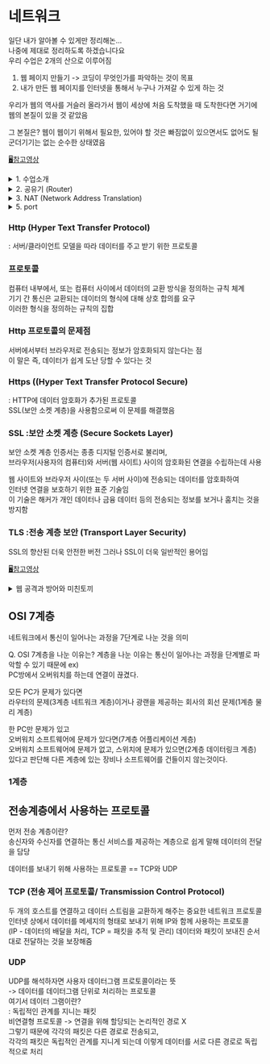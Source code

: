 # 네트워크
일단 내가 알아볼 수 있게만 정리해논...  
나중에 제대로 정리하도록 하겠습니다요  
우리 수업은 2개의 산으로 이루어짐

1. 웹 페이지 만들기
 -> 코딩이 무엇인가를 파악하는 것이 목표
2. 내가 만든 웹 페이지를 인터넷을 통해서 누구나 가져갈 수 있게 하는 것

우리가 웹의 역사를 거슬러 올라가서 
웹이 세상에 처음 도착했을 때 도착한다면
거기에 웹의 본질이 있을 것 같았음

그 본질은?
 웹이 웹이기 위해서 필요한, 있어야 할 것은 빠짐없이 있으면서도 
 없어도 될 군더기기는 없는 순수한 상태였음

[🖥참고영상](https://youtube.com/playlist?list=PLuHgQVnccGMA52uRBmSwqcvtI5IMoFclJ)
<details>
<summary>1. 수업소개</summary>
<div markdown="1">
수업 목표
 공유기를 사용하는 환경에서 웹 서버를 구동하는 방법 
공유기에 연결된 컴퓨터의 웹 서버에 불특정 다수가 접속하게 하는 것은
쉬운 일이 아님

-> 인터넷을 지배하는 핵심적인 지식과 경험을 얻을 수 있음

전화기가 서로 통신하기 위해서 전화번호가 필요함
마찬가지로
인터넷 위에 있는 컴퓨터와 컴퓨터가 서로 통신하려면 
IP 주소가 필요함

IPv4라는 인터넷 통신 규칙을 만듬
이 인터넷 통신 규칙에서 사용하는 ip 주소는
42억개의 주소를 표현할 수 있음
 
웹, 스마트폰, 클라우드 컴퓨팅, IOT(사물 인터넷)과 같은
정보기술의 혁신들이 등장하면서
인터넷에 연결되는 컴퓨터가 기하급수적으로 증가
-> 42억개면 충분할 것 같았던 ip 주소가 부족함

이 문제로 인류는 고민에 빠짐 
-> 해결책 찾음

근본적인 해결책 
 주소의 형식을 완전히 새롭게 바꿈
  새로운 인터넷 통신 규칙에서는 새로운 ip주소를 도입
(앞으로 1000년 뒤에도 쓸 수 있을만큼 넉넉함)

하지만 주소를 바꾼 일은 쉽지 않은 일
그래서 당분간 IPv4를 아껴써야 함

그 노력 중 하나가 공유기
하나의 ip 주소를 여러 컴퓨터가 나눠쓸 수 있음
개인은 통신 요금 절약 가능

하지만 공유기에 연결되어 있는 컴퓨터의 서버를 설치해서
운영을 하는 것은 쉽지 않은 일 

</div>
</details>

<details>
<summary>2. 공유기 (Router)</summary>
<div markdown="1">
Router (공유기) 
 우리가 인터넷을 사용하기 위해서 컴퓨터가 
 ip 주소를 가지고 있어야 함

그래야지만 다른 컴퓨터와 통신 가능
서버 13.124.77.38 ------ 클라이언트 59.6.66.238 

통신사계약 
회선 연결 노트북

통신사계약 회선계약하나만 
공유기라는 거 들여옴
같이 붙어있는 거 LAN             == public IP address
따로 떨어져 있는 거 WAN          == private IP address

회선연결 WAN
각각 장치 LAN에 연결
스마트폰은 안테나로 

공유기에 부여된 ip
== 게이트웨이 어드레스
== 라우터 어드레스

사진 첨부 필수.......
</div>
</details>

<details>
<summary>3. NAT (Network Address Translation)</summary>
<div markdown="1">
NAT (Network Address Translation)
이 기술 덕분에 사설 ip를 쓰고 있는 각각의 컴퓨터들이 외부 인터넷에 접속할 수 있게 됨  

여러분의 컴퓨터 -> 게이트웨이 어드레스(공유기)에게 신호(요청)를 보냄  
상황1) -> 요청이 내부 네트워크안에 있는 요청일 경우 -> 바로 LAN을 통해 보냄  
상황2) -> 요청이 외부 네트워크에 있는 경우 -> 요청을 넘겨서 WAN을 통해서 웹으로 보냄  

이때 !!  
웹으로 보내기 전에 2가지 일을 함  
1. 어떤 ip로 요청했는지를 기록해놈  
지금 이 위키피디아로 가는 요청이 192.168.0.4를 가지고 있는 요청이다 라고 공유기에 기록해놈 -> 그래야 나중에 연결 가능  
2. 요청한 데이터의 내용을 변경함 
요청한 컴퓨터는 실제로 192.168.0.4를 쓰고 있는데 저 주소는 외부에서는 접속을 못하는 주소임  
그래서 공유기에 NAT 라는 기술이 요청한 데이터를 변경시킴  
 ex) 192.168.0.4라는 부분을 59.6.66.238이라고 변경 -> 변경된 데이터를 위키피디아에 쏴줌  
 -> 위키피디아가 그 정보를 받은 후 어떤 작업을 처리 -> 59.6.66.238로 응답(데이터 변경해줬으니까 여기로 응답해주는 거!)  
 -> 공유기가 그 응답받은 정보를 보고 그 정보가 192.168.0.4라는 ip를 가지고 있는 컴퓨터가 요청했었던 정보라는 것을 파악  
 -> 192.168.0.4로 응답  

이 과정을 통해서 사설 ip를 사용하고 있는 컴퓨터가  
바깥쪽에 있는 퍼블릭 ip를 통해 외부세상에 접속할 수 있게 됨  
그리고 이때 사용하는 기술이 NAT이다 !!                                                             
</div>
</details>

<details>
<summary>5. port</summary>
<div markdown="1">
 외부에 있는 불특정한 사람 접속해서 컴퓨터에 도달해야할 때 
 port forwarding  
 
 port   
  0 ~ 1023 - Well-known port  
  예약된 포트  
  웹 서버는 기본적으로 80번에 연결되도록 되어있음  
  리스닝
  
</div>
</details>
 
### Http (Hyper Text Transfer Protocol)  
 : 서버/클라이언트 모델을 따라 데이터를 주고 받기 위한 프로토콜  
 
### 프로토콜  
컴퓨터 내부에서, 또는 컴퓨터 사이에서 데이터의 교환 방식을 정의하는 규칙 체계  
기기 간 통신은 교환되는 데이터의 형식에 대해 상호 합의를 요구  
이러한 형식을 정의하는 규칙의 집합  

### Http 프로토콜의 문제점  
 서버에서부터 브라우저로 전송되는 정보가 암호화되지 않는다는 점  
 이 말은 즉, 데이터가 쉽게 도난 당할 수 있다는 것  
 
### Https ((Hyper Text Transfer Protocol Secure)  
 : HTTP에 데이터 암호화가 추가된 프로토콜  
   SSL(보안 소켓 계층)을 사용함으로써 이 문제를 해결했음  

### SSL :보안 소켓 계층 (Secure Sockets Layer)
 보안 소켓 계층 인증서는 종종 디지털 인증서로 불리며,  
 브라우저(사용자의 컴퓨터)와 서버(웹 사이트) 사이의 암호화된 연결을 수립하는데 사용  
 
 웹 사이트와 브라우저 사이(또는 두 서버 사이)에 전송되는 데이터를 암호화하여  
 인터넷 연결을 보호하기 위한 표준 기술임  
 이 기술은 해커가 개인 데이터나 금융 데이터 등의 전송되는 정보를 보거나 훔치는 것을 방지함
 
### TLS :전송 계층 보안 (Transport Layer Security) 
 SSL의 향산된 더욱 안전한 버전 
 그러나 SSL이 더욱 일반적인 용어임
 
[🖥참고영상](https://www.youtube.com/watch?v=dHcjwTvrxTk)
<details>
<summary>웹 공격과 방어와 미친토끼</summary>
<div markdown="1"> 
1. parameter 변조  
 프론트: 당근마트에서 주문하기 버튼 클릭 -------data (상품의 일려번호, 상품 갯수, 가격을 파라미터로)------->  서버  
 클라이언트가 나쁜 맘 먹으면 변조 가능  
 컴퓨터 좀 만지는 애가 요청을 보내기 전에 가격 값을 0으로 보냄  
 이것이 바로 파라미터 변조 !!  
 
이런 post 요청 값뿐만 아니라 url parameter 조작  
 허술한 곳에서는 ~.com/board?doc=101  
 주소에 들어가는 키워드만 바꾸면 비밀 게시물이나 개인정보에도 접근 쌉 가능....  
 
 정말 위험한 건 권한을 조작하는 것  
 
 사용자의 컴퓨터 --------로그인----------> 서버  
 클라이언트는 자기가 로그인했음을 인증하는 표딱지를 쿠키로 가지고 있게 됨  
 아무 요청을 보낼 때마다 이걸 같이 실어보내서 내가 현재 이 서버에  
 로그인 되어 있다는 걸 세션 방식으로든 토큰 방식으로든 매번 인증을 함  
 
 표딱지에는 사용자를 식별하기 위한 정보가 들어있음  
 ex) id : john  
     index : 27  
     auth : zookeeper  
     관람시간 이후에도 사파리에 들어올 수 있음  
     
     근데 밀렵꾼들이 로그인해서 이 표딱지를 받은 다음  
     id : cheongsol  
     index : 108  
     auth : visitor  
     권한을 zookeeper로 바꿔서 사파리에 접근  
     
   그러니깐 대비해야 함  
   왜 가격을 프론트에 실어보냄??  
   서버에서 주문받고 결정해야집 !!  
   
 권한 문제도 마찬가지  
 권한을 서버측에서 그때그때 부여하게 만들기  
 user index도 숫자 그대로 되어있으면 이것저것 시도 후 사육사 계정 얻어걸리면 큰일..
 때문에 이런 토큰을 아예 해시값으로 처리해서 공격자가 에측하지 못하게 할 수도 
 서버에서 무결성 체크하기도 좋음
 
이런저런 값 넣어보면서 접근 시도 감지해서 -> 차단기능

2.
</div>
</details>

## OSI 7계층  
네트워크에서 통신이 일어나는 과정을 7단계로 나눈 것을 의미  

Q. OSI 7계층을 나눈 이유는?
 계층을 나눈 이유는 통신이 일어나는 과정을 단계별로 파악할 수 있기 때문에
ex)  
 PC방에서 오버워치를 하는데 연결이 끊겼다.  
 
 모든 PC가 문제가 있다면  
 라우터의 문제(3계층 네트워크 계층)이거나 광랜을 제공하는 회사의 회선 문제(1계층 물리 계층)  
 
 한 PC만 문제가 있고  
 오버워치 소프트웨어에 문제가 있다면(7계층 어플리케이션 계층)  
 오버워치 소프트웨어에 문제가 없고, 스위치에 문제가 있으면(2계층 데이터링크 계층)  
 있다고 판단해 다른 계층에 있는 장비나 소프트웨어를 건들이지 않는것이다.  

### 1계층

## 전송계층에서 사용하는 프로토콜  
 먼저 전송 계층이란?  
 송신자와 수신자를 연결하는 통신 서비스를 제공하는 계층으로 쉽게 말해 데이터의 전달을 담당  
 
 데이터를 보내기 위해 사용하는 프로토콜 == TCP와 UDP  
 
### TCP (전송 제어 프로토콜/ Transmission Control Protocol)  
 두 개의 호스트를 연결하고 데이터 스트림을 교환하게 해주는 중요한 네트워크 프로토콜  
 인터넷 상에서 데이터를 메세지의 형태로 보내기 위해 IP와 함께 사용하는 프로토콜  
 (IP - 데이터의 배달을 처리, TCP = 패킷을 추적 및 관리)
 데이터와 패킷이 보내진 순서대로 전달하는 것을 보장해줌

### UDP  
 UDP를 해석하자면 사용자 데이터그램 프로토콜이라는 뜻  
  -> 데이터를 데이터그램 단위로 처리하는 프로토콜  
  여기서 데이터 그램이란?  
  : 독립적인 관계를 지니는 패킷  
 비연결형 프로토콜 -> 연결을 위해 할당되는 논리적인 경로 X  
 그렇기 때문에 각각의 패킷은 다른 경로로 전송되고,  
 각각의 패킷은 독립적인 관계를 지니게 되는데 이렇게 데이터를 서로 다른 경로로 독립적으로 처리
